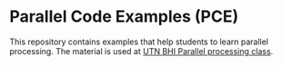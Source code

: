 # Parallel Code Examples (PCE)
This repository contains examples that help students to learn parallel processing. The material is used at [UTN BHI Parallel processing class](http://www.frbb.utn.edu.ar/hpc).
